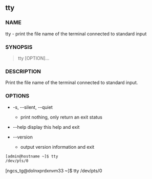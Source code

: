 ## tty

### NAME

tty - print the file name of the terminal connected to standard input

### SYNOPSIS

> tty [OPTION]...

### DESCRIPTION

Print the file name of the terminal connected to standard input.

### OPTIONS

* -s, --silent, --quiet

  * print nothing, only return an exit status

* --help display this help and exit

* --version
  * output version information and exit

```bash
[admin@hostname ~]$ tty
/dev/pts/0
```

[ngcs_tg@dolnxprdxnvm33 ~]$ tty
/dev/pts/0